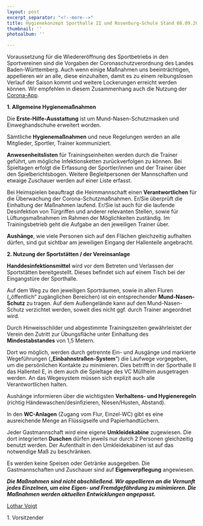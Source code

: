 ```yaml
---
layout: post
excerpt_separator: "<!--more-->"
title: Hygienekonzept Sporthalle II und Rosenburg-Schule Stand 08.09.2020
thumbnail: ''
photoalbum: ''

---
```

Voraussetzung für die Wiedereröffnung des Sportbetriebs in den Sportvereinen sind die Vorgaben der Coronaschutzverordnung des Landes Baden-Württemberg. Auch wenn einige Maßnahmen uns beeinträchtigen, appellieren wir an alle, diese einzuhalten, damit es zu einem reibungslosen Verlauf der Saison kommt und weitere Lockerungen erreicht werden können. Wir empfehlen in diesem Zusammenhang auch die Nutzung der [Corona-App](https://www.bundesregierung.de/breg-de/themen/corona-warn-app).

  

**1. Allgemeine Hygienemaßnahmen**

Die **Erste-Hilfe-Ausstattung** ist um Mund-Nasen-Schutzmasken und Einweghandschuhe erweitert worden.

Sämtliche **Hygienemaßnahmen** und neue Regelungen werden an alle Mitglieder, Sportler, Trainer kommuniziert.

**Anwesenheitslisten** für Trainingseinheiten werden durch die Trainer geführt, um mögliche Infektionsketten zurückverfolgen zu können. Bei Spieltagen erfolgt die Erfassung der Sportler/innen und der Trainer über den Spielberichtsbogen. Weitere Begleitpersonen der Mannschaften und etwaige Zuschauer werden auf einer Liste erfasst.

Bei Heimspielen beauftragt die Heimmannschaft einen **Verantwortlichen** für die Überwachung der Corona-Schutzmaßnahmen. Er/Sie überprüft die Einhaltung der Maßnahmen laufend. Er/Sie ist auch für die laufende Desinfektion von Türgriffen und anderer relevanten Stellen, sowie für Lüftungsmaßnahmen im Rahmen der Möglichkeiten zuständig. Im Trainingsbetrieb geht die Aufgabe an den jeweiligen Trainer über.

**Aushänge**, wie viele Personen sich auf den Flächen gleichzeitig aufhalten dürfen, sind gut sichtbar am jeweiligen Eingang der Hallenteile angebracht.

  

**2. Nutzung der Sportstätten / der Vereinsanlage**

**Handdesinfektionsmittel** wird vor dem Betreten und Verlassen der Sportstätten bereitgestellt. Dieses befindet sich auf einem Tisch bei der Eingangstüre der Sporthalle.

Auf dem Weg zu den jeweiligen Sporträumen, sowie in allen Fluren („öffentlich“ zugänglichen Bereichen) ist ein entsprechender **Mund-Nasen-Schutz** zu tragen. Auf dem Außengelände kann auf den Mund-Nasen-Schutz verzichtet werden, soweit dies nicht ggf. durch Trainer angeordnet wird.

Durch Hinweisschilder und abgestimmte Trainingszeiten gewährleistet der Verein den Zutritt zur Übungsfläche unter Einhaltung des **Mindestabstandes** von 1,5 Metern.

Dort wo möglich, werden durch getrennte Ein- und Ausgänge und markierte Wegeführungen („**Einbahnstraßen-System**“) die Laufwege vorgegeben, um die persönlichen Kontakte zu minimieren. Dies betrifft in der Sporthalle II das Hallenteil E, in dem auch die Spieltage des VC Müllheim ausgetragen werden. An das Wegesystem müssen sich explizit auch alle Verantwortlichen halten.

Aushänge informieren über die wichtigsten **Verhaltens- und Hygieneregeln** (richtig Händewaschen/desinfizieren, Niesen/Husten, Abstand).

In den **WC-Anlagen** (Zugang vom Flur, Einzel-WC) gibt es eine ausreichende Menge an Flüssigseife und Papierhandtüchern.

Jeder Gastmannschaft wird eine eigene **Umkleidekabine** zugewiesen. Die dort integrierten **Duschen** dürfen jeweils nur durch 2 Personen gleichzeitig benutzt werden. Der Aufenthalt in den Umkleidekabinen ist auf das notwendige Maß zu beschränken.

Es werden keine Speisen oder Getränke ausgegeben. Die Gastmannschaften und Zuschauer sind auf **Eigenverpflegung** angewiesen.

  

**_Die Maßnahmen sind nicht abschließend. Wir appellieren an die Vernunft jedes Einzelnen, um eine Eigen- und Fremdgefährdung zu minimieren. Die Maßnahmen werden aktuellen Entwicklungen angepasst._**

  

[Lothar Voigt](mailto:lothar.voigt@t-online.de)

1\. Vorsitzender